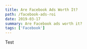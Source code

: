 ```yaml
---
title: Are Facebook Ads Worth It? 
path: /facebook-ads-roi
date: 2019-03-17
summary: Are Facebook ads worth it? 
tags: ['Facebook']
---
```


Test
